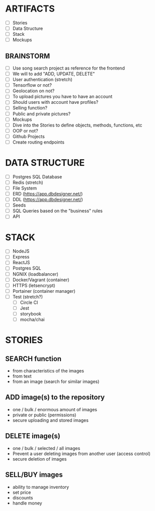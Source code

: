 # ARTIFACTS

-[ ] Stories
-[ ] Data Structure
- [ ] Stack
- [ ] Mockups

## BRAINSTORM

- [ ] Use song search project as reference for the frontend
- [ ] We will to add "ADD, UPDATE, DELETE"
- [ ] User authentication (stretch)
- [ ] Tensorflow or not?
- [ ] Geolocation on not?
- [ ] To upload pictures you have to have an account
- [ ] Should users with account have profiles?
- [ ] Selling function?
- [ ] Public and private pictures?
- [ ] Mockups
- [ ] Dive into the Stories to define objects, methods, functions, etc
- [ ] OOP or not?
- [ ] Github Projects
- [ ] Create routing endpoints

# DATA STRUCTURE

- [ ] Postgres SQL Database
- [ ] Redis (stretch)
- [ ] File System
- [ ] ERD (https://app.dbdesigner.net/)
- [ ] DDL (https://app.dbdesigner.net/)
- [ ] Seeds
- [ ] SQL Queries based on the "business" rules
- [ ] API

# STACK

- [ ] NodeJS
- [ ] Express
- [ ] ReactJS
- [ ] Postgres SQL
- [ ] NGNIX (loadbalancer)
- [ ] Docker/Vagrant (container)
- [ ] HTTPS (letsencrypt)
- [ ] Portainer (container manager)
- [ ] Test (stretch?)
  - [ ] Circle CI
  - [ ] Jest
  - [ ] storybook
  - [ ] mocha/chai

# STORIES

## SEARCH function

- from characteristics of the images
- from text
- from an image (search for similar images)

## ADD image(s) to the repository

- one / bulk / enormous amount of images
- private or public (permissions)
- secure uploading and stored images

## DELETE image(s)

- one / bulk / selected / all images
- Prevent a user deleting images from another user (access control)
- secure deletion of images

## SELL/BUY images

- ability to manage inventory
- set price
- discounts
- handle money

